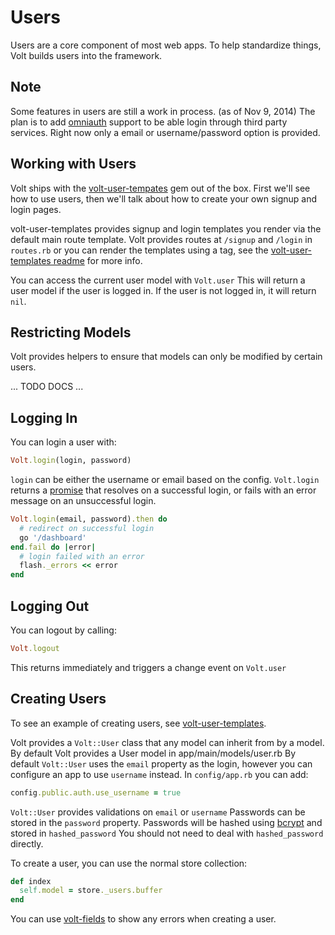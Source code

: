 # Users

Users are a core component of most web apps.  To help standardize things, Volt builds users into the framework.

## Note

Some features in users are still a work in process. (as of Nov 9, 2014)  The plan is to add [omniauth](https://github.com/intridea/omniauth) support to be able login through third party services.  Right now only a email or username/password option is provided.

## Working with Users

Volt ships with the [volt-user-tempates](https://github.com/voltrb/volt-user-templates) gem out of the box.  First we'll see how to use users, then we'll talk about how to create your own signup and login pages.

volt-user-templates provides signup and login templates you render via the default main route template.  Volt provides routes at ```/signup``` and ```/login``` in ```routes.rb``` or you can render the templates using a tag, see the [volt-user-templates readme](https://github.com/voltrb/volt-user-templates) for more info.

You can access the current user model with ```Volt.user```  This will return a user model if the user is logged in.  If the user is not logged in, it will return ```nil```.

## Restricting Models

Volt provides helpers to ensure that models can only be modified by certain users.

... TODO DOCS ...

## Logging In

You can login a user with:

```ruby
Volt.login(login, password)
```

```login``` can be either the username or email based on the config.  ```Volt.login``` returns a [promise](http://opalrb.org/blog/2014/05/07/promises-in-opal/) that resolves on a successful login, or fails with an error message on an unsuccessful login.

```ruby
Volt.login(email, password).then do
  # redirect on successful login
  go '/dashboard'
end.fail do |error|
  # login failed with an error
  flash._errors << error
end
```

## Logging Out

You can logout by calling:

```ruby
Volt.logout
```

This returns immediately and triggers a change event on ```Volt.user```

## Creating Users

To see an example of creating users, see [volt-user-templates](https://github.com/voltrb/volt-user-templates).

Volt provides a ```Volt::User``` class that any model can inherit from by a model.  By default Volt provides a User model in app/main/models/user.rb  By default
```Volt::User``` uses the ```email``` property as the login, however you can configure an app to use ```username``` instead.  In ```config/app.rb``` you can add:

```ruby
config.public.auth.use_username = true
```

```Volt::User``` provides validations on ```email``` or ```username```  Passwords can be stored in the ```password``` property.  Passwords will be hashed using [bcrypt](https://github.com/codahale/bcrypt-ruby) and stored in ```hashed_password```  You should not need to deal with ```hashed_password``` directly.

To create a user, you can use the normal store collection:

```ruby
def index
  self.model = store._users.buffer
end
```

You can use [volt-fields](https://github.com/voltrb/volt-fields) to show any errors when creating a user.
